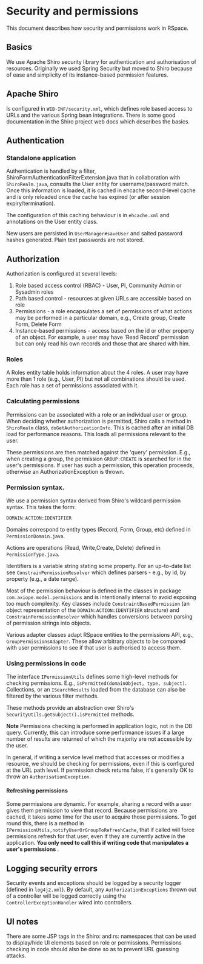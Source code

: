 # Security and permissions

This document describes how security and permissions work in RSpace.

## Basics

We use Apache Shiro security library for authentication and
authorisation of resources. Originally we used Spring Security but moved
to Shiro because of ease and simplicity of its instance-based permission
features.

## Apache Shiro

Is configured in `WEB-INF/security.xml`, which defines role based access
to URLs and the various Spring bean integrations. There is some good
documentation in the Shiro project web docs which describes the basics.

## Authentication

### Standalone application

Authentication is handled by a filter,
ShiroFormAuthenticationFilterExtension.java that in collaboration with
`ShiroRealm.java`, consults the User entity for username/password match.
Once this information is loaded, it is cached in ehcache second-level
cache and is only reloaded once the cache has expired (or after session
expiry/termination).

The configuration of this caching behaviour is in `ehcache.xml` and
annotations on the User entity class.

New users are persisted in `UserManager#saveUser` and salted password
hashes generated. Plain text passwords are not stored.

## Authorization

Authorization is configured at several levels:
1.  Role based access control (RBAC) - User, PI, Community Admin or
    Sysadmin roles
2.  Path based control - resources at given URLs are accessible based on
    role
3.  Permissions - a role encapsulates a set of permissions of what
    actions may be performed in a particular domain, e.g., Create group,
    Create Form, Delete Form
4.  Instance-based permissions - access based on the id or other
    property of an object.
    For example, a user may have 'Read Record' permission but can only
    read his own records and those that are shared with him.

### Roles

A Roles entity table holds information about the 4 roles. A user may
have more than 1 role (e.g., User, PI) but not all combinations should
be used. Each role has a set of permissions associated with it.

### Calculating permissions

Permissions can be associated with a role or an individual user or
group. When deciding whether authorization is permitted, Shiro calls a
method in `ShiroRealm` class, `doGetAuthorizationInfo`. This is cached after
an initial DB load for performance reasons. This loads all permissions
relevant to the user.

These permissions are then matched against the 'query' permission. E.g.,
when creating a group, the permission `GROUP:CREATE` is searched for in
the user's permissions. If user has such a permission, this operation
proceeds, otherwise an AuthorizationException is thrown.

### Permission syntax.

We use a permission syntax derived from Shiro's wildcard permission
syntax.
This takes the form:
```
DOMAIN:ACTION:IDENTIFIER
```

Domains correspond to entity types (Record, Form, Group, etc) defined
in `PermissionDomain.java`.

Actions are operations (Read, Write,Create, Delete) defined in
`PermissionType.java`.

Identifiers is a variable string stating some property. For an
up-to-date list see `ConstrainPermissionResolver` which defines
parsers - e.g., by id, by property (e.g., a date range).

Most of the permission behaviour is defined in the classes in package
`com.axiope.model.permissions` and is intentionally internal to avoid
exposing too much complexity. Key classes include
`ConstraintBasedPermission` (an object representation of the
`DOMAIN:ACTION:IDENTIFIER` structure) and `ConstrainPermissionResolver`
which handles conversions between parsing of permission strings into
objects.

Various adapter classes adapt RSpace entities to the permissions API,
e.g., `GroupPermissionsAdapter`. These allow arbitrary objects to be
compared with user permissions to see if that user is authorised to
access them.

### Using permissions in code

The interface `IPermissionUtils` defines some high-level methods for
checking permissions. E.g., `isPermitted(domainObject, type, subject)`.
Collections, or an `ISearchResults` loaded from the database can also be
filtered by the various filter methods.

These methods provide an abstraction over Shiro's
`SecurityUtils.getSubject().isPermitted` methods.

**Note** Permissions checking is performed in application logic, not in
the DB query. Currently, this can introduce some performance issues if 
a large number of results are returned of which the majority are not 
accessible by the user.

In general, if writing a service level method that accesses or modifies
a resource, we should be checking for permissions, even if this is
configured at the URL path level. If permission check returns false,
it's generally OK to throw an `AuthorisationException`.

#### Refreshing permissions

Some permissions are dynamic. For example, sharing a record with a user
gives them permission to view that record. Because permissions are
cached, it takes some time for the user to acquire those permissions. To
get round this, there is a method in
`IPermissionUtils,notifyUserOrGroupToRefreshCache`, that if called will
force permissions refresh for that user, even if they are currently
active in the application.
**You only need to call this if writing code that manipulates a user's
permissions** .

## Logging security errors

Security events and exceptions should be logged by a security logger
(defined in `log4j2.xml`). By default, any `AuthorizationExceptions` thrown
out of a controller will be logged correctly using the
`ControllerExceptionHandler` wired into controllers.

## UI notes

There are some JSP tags in the Shiro: and rs: namespaces that can be
used to display/hide UI elements based on role or permissions.
Permissions checking in code should also be done so as to prevent URL
guessing attacks.
